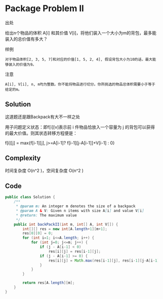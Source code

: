 # Package Problem II

出处

给出n个物品的体积 A[i] 和其价值 V[i]，将他们装入一个大小为m的背包，最多能装入的总价值有多大？

样例

    对于物品体积[2, 3, 5, 7]和对应的价值[1, 5, 2, 4], 假设背包大小为10的话，最大能够装入的价值为9。

注意

    A[i], V[i], n, m均为整数。你不能将物品进行切分。你所挑选的物品总体积需要小于等于给定的m。

## Solution

这道题还是跟Backpack有大不一样之处

用子问题定义状态：即f[i][v]表示前 i 件物品恰放入一个容量为 j 的背包可以获得的最大价值。则其状态转移方程便是：

f[i][j] = max{f[i-1][j], j>=A[i-1]? f[i-1][j-A[i-1]]+V[i-1] : 0}

## Complexity

时间复杂度 O(n^2 )，空间复杂度 O(n^2 )

## Code

```java
public class Solution {
    /**
     * @param m: An integer m denotes the size of a backpack
     * @param A & V: Given n items with size A[i] and value V[i]
     * @return: The maximum value
     */
    public int backPackII(int m, int[] A, int V[]) {
        int[][] res = new int[A.length+1][m+1];
        res[0][0] = 0;
        for (int i=1; i<=A.length; i++) {
            for (int j=0; j<=m; j++) {
                if (j - A[i-1] < 0)
                    res[i][j] = res[i-1][j];
                if (j - A[i-1] >= 0) {
                    res[i][j] = Math.max(res[i-1][j], res[i-1][j-A[i-1]]+V[i-1]);
                }
            }
        }

        return res[A.length][m];
    }
}

```


